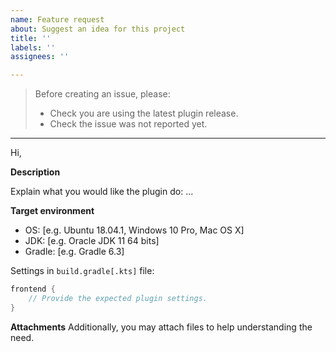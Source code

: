 ```yaml
---
name: Feature request
about: Suggest an idea for this project
title: ''
labels: ''
assignees: ''

---
```


> Before creating an issue, please:
> - Check you are using the latest plugin release.
> - Check the issue was not reported yet.

---

Hi,

**Description**

Explain what you would like the plugin do: ...

**Target environment**
 
- OS: [e.g. Ubuntu 18.04.1, Windows 10 Pro, Mac OS X]
- JDK: [e.g. Oracle JDK 11 64 bits]
- Gradle: [e.g. Gradle 6.3]

Settings in `build.gradle[.kts]` file:
```groovy
frontend {
    // Provide the expected plugin settings.
}
```

**Attachments**
Additionally, you may attach files to help understanding the need.
